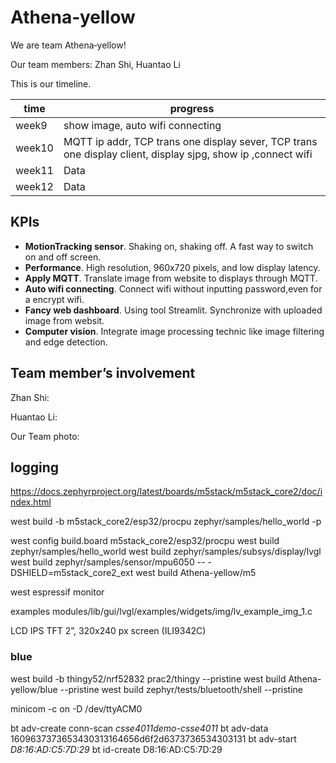 # Athena‐yellow

We are team Athena‐yellow!

Our team members: Zhan Shi, Huantao Li

This is our timeline.

| time   | progress                           |
| ------ | ---------------------------------- |
| week9  | show image,   auto wifi connecting |
| week10 | MQTT ip addr, TCP trans one display sever, TCP trans one display client, display sjpg, show ip ,connect wifi    |
| week11 | Data                               |
| week12 | Data                               |


## KPIs

- **MotionTracking sensor**. Shaking on, shaking off. A fast way to switch on and off screen.
- **Performance**. High resolution, 960x720 pixels, and low display latency.
- **Apply MQTT**. Translate image from website to displays through MQTT.
- **Auto wifi connecting**. Connect wifi without inputting password,even for a encrypt wifi.
- **Fancy web dashboard**. Using tool Streamlit. Synchronize with uploaded image from websit.
- **Computer vision**. Integrate image processing technic like image filtering and edge detection.



## Team member’s involvement

Zhan Shi:

Huantao Li:

Our Team photo:





## logging

<https://docs.zephyrproject.org/latest/boards/m5stack/m5stack_core2/doc/index.html>

west build -b m5stack_core2/esp32/procpu zephyr/samples/hello_world -p

west config build.board m5stack_core2/esp32/procpu
west build zephyr/samples/hello_world
west build zephyr/samples/subsys/display/lvgl
west build zephyr/samples/sensor/mpu6050 -- -DSHIELD=m5stack_core2_ext
west build Athena-yellow/m5

west espressif monitor

examples
modules/lib/gui/lvgl/examples/widgets/img/lv_example_img_1.c

LCD IPS TFT 2”, 320x240 px screen (ILI9342C)

### blue
west build -b thingy52/nrf52832 prac2/thingy --pristine
west build Athena-yellow/blue --pristine
west build zephyr/tests/bluetooth/shell --pristine

minicom -c on -D /dev/ttyACM0


bt adv-create conn-scan
*csse4011demo-csse4011*
bt adv-data 1609637373653430313164656d6f2d6373736534303131
bt adv-start
*D8:16:AD:C5:7D:29*
bt id-create D8:16:AD:C5:7D:29
